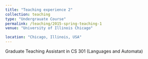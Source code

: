 ```yaml
---
title: "Teaching experience 2"
collection: teaching
type: "Undergrauate Course"
permalink: /teaching/2015-spring-teaching-1
venue: "University of Illinois Chicago"

location: "Chicago, Illinois, USA"
---
```


Graduate Teaching Assistant in CS 301 (Languages and Automata)
